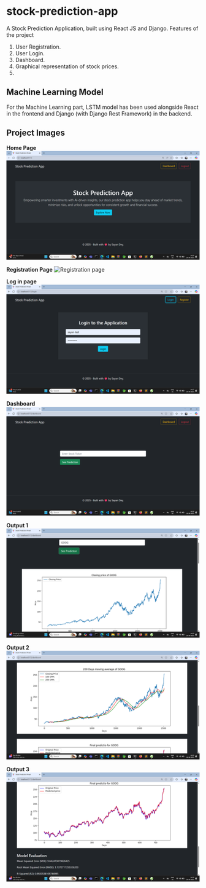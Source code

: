 # stock-prediction-app
A Stock Prediction Application, built using React JS and Django. Features of the project
1. User Registration.
2. User Login.
3. Dashboard.
4. Graphical representation of stock prices.
5. 
 ## Machine Learning Model
 For the Machine Learning part, LSTM model has been used alongside React in the frontend and Django (with Django Rest Framework) in the backend.

 ## Project Images
 **Home Page**
 ![Home page](project-images/home.png)

 **Registration Page**
  ![Registration page](project-images/registration.png)

  **Log in page**
   ![Home page](project-images/login.png)

   **Dashboard**
    ![Home page](project-images/dashboard.png)


  **Output 1**
   ![Home page](project-images/op1.png)

   **Output 2**
    ![Home page](project-images/op2.png)

   **Output 3**
   ![Home page](project-images/op3.png)
